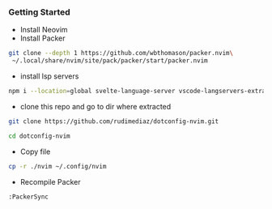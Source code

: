 ### Getting Started

- Install Neovim
- Install Packer

```bash
git clone --depth 1 https://github.com/wbthomason/packer.nvim\
 ~/.local/share/nvim/site/pack/packer/start/packer.nvim
```
- install lsp servers
```bash
npm i --location=global svelte-language-server vscode-langservers-extracted typescript typescript-language-server @tailwindcss/language-server
```
- clone this repo and go to dir where extracted

```bash
git clone https://github.com/rudimediaz/dotconfig-nvim.git
```

```bash
cd dotconfig-nvim
```

- Copy file
```bash
cp -r ./nvim ~/.config/nvim
```
- Recompile Packer

```
:PackerSync
```

